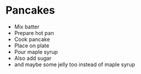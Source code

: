 # Pancakes

- Mix batter
- Prepare hot pan
- Cook pancake
- Place on plate
- Pour maple syrup 
- Also add sugar
- and maybe some jelly too instead of maple syrup
